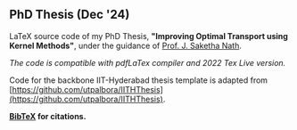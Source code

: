 ## PhD Thesis (Dec '24)

LaTeX source code of my PhD Thesis, **"Improving Optimal Transport using Kernel Methods"**, under the guidance of [Prof. J. Saketha Nath](https://people.iith.ac.in/saketha/). 

*The code is compatible with pdfLaTex compiler and 2022 Tex Live version.*

Code for the backbone IIT-Hyderabad thesis template is adapted from [https://github.com/utpalbora/IITHThesis](https://github.com/utpalbora/IITHThesis).

**[BibTeX](https://hal.science/tel-05010415v1/bibtex) for citations.**
